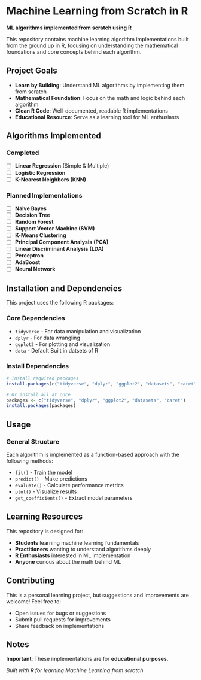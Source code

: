 # Machine Learning from Scratch in R

**ML algorithms implemented from scratch using R**

This repository contains machine learning algorithm implementations built from the ground up in R, focusing on understanding the mathematical foundations and core concepts behind each algorithm.

## Project Goals

- **Learn by Building**: Understand ML algorithms by implementing them from scratch
- **Mathematical Foundation**: Focus on the math and logic behind each algorithm
- **Clean R Code**: Well-documented, readable R implementations
- **Educational Resource**: Serve as a learning tool for ML enthusiasts

## Algorithms Implemented

### Completed
- [ ] **Linear Regression** (Simple & Multiple) 
- [ ] **Logistic Regression**
- [ ] **K-Nearest Neighbors (KNN)**

### Planned Implementations
- [ ] **Naive Bayes**
- [ ] **Decision Tree**
- [ ] **Random Forest**
- [ ] **Support Vector Machine (SVM)**
- [ ] **K-Means Clustering**
- [ ] **Principal Component Analysis (PCA)**
- [ ] **Linear Discriminant Analysis (LDA)**
- [ ] **Perceptron**
- [ ] **AdaBoost**
- [ ] **Neural Network**

## Installation and Dependencies

This project uses the following R packages:

### Core Dependencies
- `tidyverse` - For data manipulation and visualization
- `dplyr` - For data wrangling
- `ggplot2` - For plotting and visualization
- `data` - Default Built in datsets of R

### Install Dependencies

```r
# Install required packages
install.packages(c("tidyverse", "dplyr", "ggplot2", "datasets", "caret"))

# Or install all at once
packages <- c("tidyverse", "dplyr", "ggplot2", "datasets", "caret")
install.packages(packages)
```

## Usage

### General Structure
Each algorithm is implemented as a function-based approach with the following methods:
- `fit()` - Train the model
- `predict()` - Make predictions
- `evaluate()` - Calculate performance metrics
- `plot()` - Visualize results
- `get_coefficients()` - Extract model parameters

## Learning Resources

This repository is designed for:
- **Students** learning machine learning fundamentals
- **Practitioners** wanting to understand algorithms deeply
- **R Enthusiasts** interested in ML implementation
- **Anyone** curious about the math behind ML

## Contributing

This is a personal learning project, but suggestions and improvements are welcome! Feel free to:
- Open issues for bugs or suggestions
- Submit pull requests for improvements
- Share feedback on implementations

## Notes

**Important**: These implementations are for **educational purposes**.

*Built with R for learning Machine Learning from scratch*
